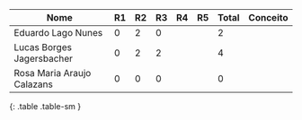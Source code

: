 | Nome                       | R1 | R2 | R3 | R4 | R5 | Total | Conceito |
|----------------------------|----|----|----|----|----|-------|----------|
| Eduardo Lago Nunes         | 0  | 2  | 0  |    |    | 2     |          |
| Lucas Borges Jagersbacher  | 0  | 2  | 2  |    |    | 4     |          |
| Rosa Maria Araujo Calazans | 0  | 0  | 0  |    |    | 0     |          |
{: .table .table-sm }

